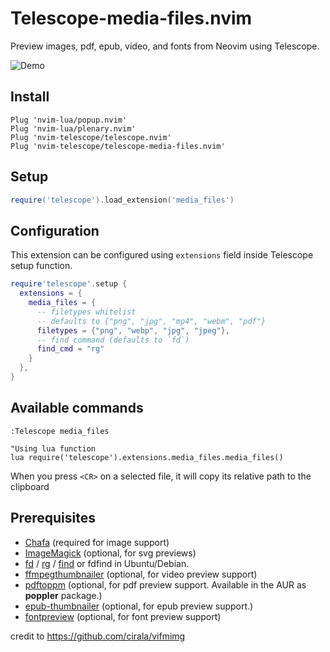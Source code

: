 # Telescope-media-files.nvim
Preview images, pdf, epub, video, and fonts from Neovim using Telescope.

![Demo](https://i.imgur.com/wEO04TK.gif)

## Install
```viml
Plug 'nvim-lua/popup.nvim'
Plug 'nvim-lua/plenary.nvim'
Plug 'nvim-telescope/telescope.nvim'
Plug 'nvim-telescope/telescope-media-files.nvim'

```
## Setup

``` lua
require('telescope').load_extension('media_files')

```

## Configuration
This extension can be configured using `extensions` field inside Telescope
setup function.

```lua
require'telescope'.setup {
  extensions = {
    media_files = {
      -- filetypes whitelist
      -- defaults to {"png", "jpg", "mp4", "webm", "pdf"}
      filetypes = {"png", "webp", "jpg", "jpeg"},
      -- find command (defaults to `fd`)
      find_cmd = "rg"
    }
  },
}
```

## Available commands
```viml
:Telescope media_files

"Using lua function
lua require('telescope').extensions.media_files.media_files()
```

When you press `<CR>` on a selected file, it will copy its relative path to the clipboard


## Prerequisites
* [Chafa](https://hpjansson.org/chafa/) (required for image support)
* [ImageMagick](https://imagemagick.org/index.php) (optional, for svg previews)
* [fd](https://github.com/sharkdp/fd) / [rg](https://github.com/BurntSushi/ripgrep) / [find](https://man7.org/linux/man-pages/man1/find.1.html) or fdfind in Ubuntu/Debian.
* [ffmpegthumbnailer](https://github.com/dirkvdb/ffmpegthumbnailer) (optional, for video preview support)
* [pdftoppm](https://linux.die.net/man/1/pdftoppm) (optional, for pdf preview support. Available in the AUR as **poppler** package.)
* [epub-thumbnailer](https://github.com/marianosimone/epub-thumbnailer) (optional, for epub preview support.)
* [fontpreview](https://github.com/sdushantha/fontpreview) (optional, for font preview support)

credit to https://github.com/cirala/vifmimg
